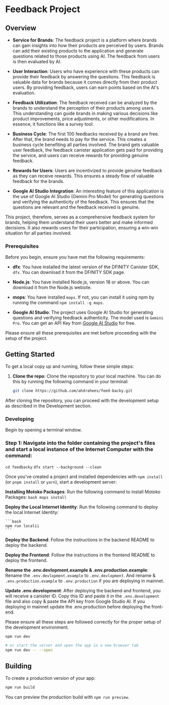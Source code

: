 # Feedback Project

## Overview

- **Service for Brands**: The feedback project is a platform where brands can gain insights into how their products are perceived by users. Brands can add their existing products to the application and generate questions related to those products using AI. The feedback from users is then evaluated by AI.

- **User Interaction**: Users who have experience with these products can provide their feedback by answering the questions. This feedback is valuable data for brands because it comes directly from their product users. By providing feedback, users can earn points based on the AI's evaluation.

- **Feedback Utilization**: The feedback received can be analyzed by the brands to understand the perception of their products among users. This understanding can guide brands in making various decisions like product improvements, price adjustments, or other modifications. In essence, it functions like a survey tool.

- **Business Cycle**: The first 100 feedbacks received by a brand are free. After that, the brand needs to pay for the service. This creates a business cycle benefiting all parties involved. The brand gets valuable user feedback, the feedback canister application gets paid for providing the service, and users can receive rewards for providing genuine feedback.

- **Rewards for Users**: Users are incentivized to provide genuine feedback as they can receive rewards. This ensures a steady flow of valuable feedback for the brands.

- **Google AI Studio Integration**: An interesting feature of this application is the use of Google AI Studio (Gemini Pro Model) for generating questions and verifying the authenticity of the feedback. This ensures that the questions are relevant and the feedback received is genuine.

This project, therefore, serves as a comprehensive feedback system for brands, helping them understand their users better and make informed decisions. It also rewards users for their participation, ensuring a win-win situation for all parties involved.

### Prerequisites

Before you begin, ensure you have met the following requirements:

- **dfx**: You have installed the latest version of the DFINITY Canister SDK, `dfx`. You can download it from the DFINITY SDK page.

- **Node.js**: You have installed Node.js, version 18 or above. You can download it from the Node.js website.

- **mops**: You have installed `mops`. If not, you can install it using npm by running the command `npm install -g mops`.

- **Google AI Studio**: The project uses Google AI Studio for generating questions and verifying feedback authenticity. The model used is `Gemini Pro`. You can get an API Key from [Google AI Studio](https://makersuite.google.com/) for free.

Please ensure all these prerequisites are met before proceeding with the setup of the project.

## Getting Started

To get a local copy up and running, follow these simple steps:

1. **Clone the repo**: Clone the repository to your local machine. You can do this by running the following command in your terminal:

    ```bash
    git clone https://github.com/ahdrahees/feed-backy.git
    ```

After cloning the repository, you can proceed with the development setup as described in the Development section.

### Developing

Begin by opening a terminal window.

 ### Step 1: Navigate into the folder containing the project's files and start a local instance of the Internet Computer with the command:

`cd feedbacky`
`dfx start --background --clean`

Once you've created a project and installed dependencies with `npm install` (or `pnpm install` or `yarn`), start a development server:

**Installing Motoko Packages**: Run the following command to install Motoko Packages:
    ```bash
    mops install
    ```

**Deploy the Local Internet Identity**: Run the following command to deploy the local Internet Identity:

    ```bash
    npm run localii
    ```

**Deploy the Backend**: Follow the instructions in the backend README to deploy the backend.

**Deploy the Frontend**: Follow the instructions in the frontend README to deploy the frontend.

**Rename the .env.devlopment.example & .env.production.example**: Rename the `.env.devlopment.example` to `.env.devlopment`. And rename & `.env.production.example` to `.env.production` if you are deploying in mainnet.

**Update .env.development**: After deploying the backend and frontend, you will receive a canister ID. Copy this ID and paste it in the `.env.development` file and also copy & paste the API key from Google Studio AI. If you deploying in mainnet update the .env.production before deploying the front-end.

Please ensure all these steps are followed correctly for the proper setup of the development environment.

```bash
npm run dev

# or start the server and open the app in a new browser tab
npm run dev -- --open
```

## Building

To create a production version of your app:

```bash
npm run build
```

You can preview the production build with `npm run preview`.

